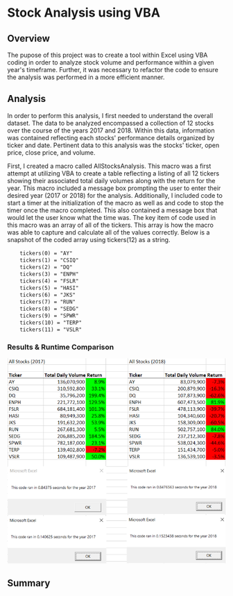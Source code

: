 # Stock Analysis using VBA

## Overview
The pupose of this project was to create a tool within Excel using VBA coding in order to analyze stock volume and performance within a given year's timeframe. Further, it was necessary to refactor the code to ensure the analysis was performed in a more efficient manner.

## Analysis
In order to perform this analysis, I first needed to understand the overall dataset. The data to be analyzed encompassed a collection of 12 stocks over the course of the years 2017 and 2018. Within this data, information was contained reflecting each stocks' performance details organized by ticker and date. Pertinent data to this analysis was the stocks' ticker, open price, close price, and volume.

First, I created a macro called AllStocksAnalysis. This macro was a first attempt at utilizing VBA to create a table reflecting a listing of all 12 tickers showing their associated total daily volumes along with the return for the year. This macro included a message box prompting the user to enter their desired year (2017 or 2018) for the analysis. Additionally, I included code to start a timer at the initialization of the macro as well as and code to stop the timer once the macro completed. This also contained a message box that would let the user know what the time was. The key item of code used in this macro was an array of all of the tickers. This array is how the macro was able to capture and calculate all of the values correctly. Below is a snapshot of the coded array using tickers(12) as a string.
    
        tickers(0) = "AY"
        tickers(1) = "CSIQ"
        tickers(2) = "DQ"
        tickers(3) = "ENPH"
        tickers(4) = "FSLR"
        tickers(5) = "HASI"
        tickers(6) = "JKS"
        tickers(7) = "RUN"
        tickers(8) = "SEDG"
        tickers(9) = "SPWR"
        tickers(10) = "TERP"
        tickers(11) = "VSLR" 

### Results & Runtime Comparison
![VBA Challenge Time Comparison](/Resources/VBA_Challenge_Time_Comparison.png "VBA Challenge Time Comparison")

## Summary


